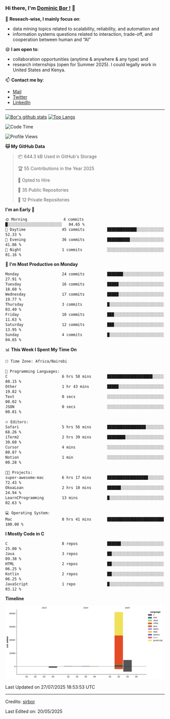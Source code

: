 ### Hi there, I'm [Dominic Bor !](https://www.dominicbor.me/) 👋

🔭 **Reseach-wise, I mainly focus on**:

- data mining topics related to scalability, reliability, and automation and
- information systems questions related to interaction, trade-off, and cooperation between human and “AI”

😄 **I am open to**:

- collaboration opportunities (anytime & anywhere & any type) and
- research internships (open for Summer 2025). I could legally work in United States and Kenya.

📫 **Contact me by**:

- [Mail](mailto:dominicbor@icloud.com)
- [Twitter](https://twitter.com/Kd_Bpr)
- [LinkedIn](https://www.linkedin.com/in/sirbor/)

---

[![Bor's github stats](https://github-readme-stats.vercel.app/api?username=sirbor&theme=material-palenight&count_private=true&hide=contribs)](https://github.com/anuraghazra/github-readme-stats)
[![Top Langs](https://github-readme-stats.vercel.app/api/top-langs/?username=sirbor&theme=material-palenight&hide=Jupyter&layout=compact)](https://github.com/anuraghazra/github-readme-stats)

<!--START_SECTION:waka-->
![Code Time](http://img.shields.io/badge/Code%20Time-927%20hrs%2031%20mins-blue)

![Profile Views](http://img.shields.io/badge/Profile%20Views-0-blue)

**🐱 My GitHub Data** 

> 📦 644.3 kB Used in GitHub's Storage 
 > 
> 🏆 55 Contributions in the Year 2025
 > 
> 💼 Opted to Hire
 > 
> 📜 35 Public Repositories 
 > 
> 🔑 12 Private Repositories 
 > 
**I'm an Early 🐤** 

```text
🌞 Morning                4 commits           █░░░░░░░░░░░░░░░░░░░░░░░░   04.65 % 
🌆 Daytime                45 commits          █████████████░░░░░░░░░░░░   52.33 % 
🌃 Evening                36 commits          ██████████░░░░░░░░░░░░░░░   41.86 % 
🌙 Night                  1 commits           ░░░░░░░░░░░░░░░░░░░░░░░░░   01.16 % 
```
📅 **I'm Most Productive on Monday** 

```text
Monday                   24 commits          ███████░░░░░░░░░░░░░░░░░░   27.91 % 
Tuesday                  16 commits          █████░░░░░░░░░░░░░░░░░░░░   18.60 % 
Wednesday                17 commits          █████░░░░░░░░░░░░░░░░░░░░   19.77 % 
Thursday                 3 commits           █░░░░░░░░░░░░░░░░░░░░░░░░   03.49 % 
Friday                   10 commits          ███░░░░░░░░░░░░░░░░░░░░░░   11.63 % 
Saturday                 12 commits          ███░░░░░░░░░░░░░░░░░░░░░░   13.95 % 
Sunday                   4 commits           █░░░░░░░░░░░░░░░░░░░░░░░░   04.65 % 
```


📊 **This Week I Spent My Time On** 

```text
🕑︎ Time Zone: Africa/Nairobi

💬 Programming Languages: 
C                        6 hrs 58 mins       ████████████████████░░░░░   80.15 % 
Other                    1 hr 43 mins        █████░░░░░░░░░░░░░░░░░░░░   19.82 % 
Text                     0 secs              ░░░░░░░░░░░░░░░░░░░░░░░░░   00.02 % 
JSON                     0 secs              ░░░░░░░░░░░░░░░░░░░░░░░░░   00.01 % 

🔥 Editors: 
Safari                   5 hrs 56 mins       █████████████████░░░░░░░░   68.26 % 
iTerm2                   2 hrs 39 mins       ████████░░░░░░░░░░░░░░░░░   30.60 % 
Cursor                   4 mins              ░░░░░░░░░░░░░░░░░░░░░░░░░   00.87 % 
Notion                   1 min               ░░░░░░░░░░░░░░░░░░░░░░░░░   00.28 % 

🐱‍💻 Projects: 
super-awesome-mac        6 hrs 17 mins       ██████████████████░░░░░░░   72.43 % 
OkoaLoan                 2 hrs 10 mins       ██████░░░░░░░░░░░░░░░░░░░   24.94 % 
LearnCProgramming        13 mins             █░░░░░░░░░░░░░░░░░░░░░░░░   02.63 % 

💻 Operating System: 
Mac                      8 hrs 41 mins       █████████████████████████   100.00 % 
```

**I Mostly Code in C** 

```text
C                        8 repos             ██████░░░░░░░░░░░░░░░░░░░   25.00 % 
Java                     3 repos             ██░░░░░░░░░░░░░░░░░░░░░░░   09.38 % 
HTML                     2 repos             ██░░░░░░░░░░░░░░░░░░░░░░░   06.25 % 
Kotlin                   2 repos             ██░░░░░░░░░░░░░░░░░░░░░░░   06.25 % 
JavaScript               1 repo              █░░░░░░░░░░░░░░░░░░░░░░░░   03.12 % 
```



**Timeline**

![Lines of Code chart](https://raw.githubusercontent.com/sirbor/sirbor/main/assets/bar_graph.png)


 Last Updated on 27/07/2025 18:53:53 UTC
<!--END_SECTION:waka-->
---

Credits: [sirbor](https://github.com/sirbor)

Last Edited on: 20/05/2025

